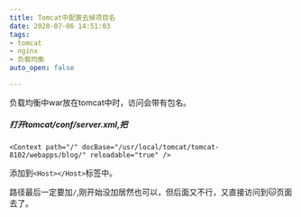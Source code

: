 ```yaml
---
title: Tomcat中配置去掉项目名
date: 2020-07-06 14:51:03
tags:
- tomcat
- nginx
- 负载均衡
auto_open: false

---
```




负载均衡中war放在tomcat中时，访问会带有包名。

##### 打开tomcat/conf/server.xml,把

```
<Context path="/" docBase="/usr/local/tomcat/tomcat-8102/webapps/blog/" reloadable="true" />
```



添加到`<Host></Host>`标签中。

路径最后一定要加`/`,刚开始没加居然也可以，但后面又不行，又直接访问到🐱页面去了。



